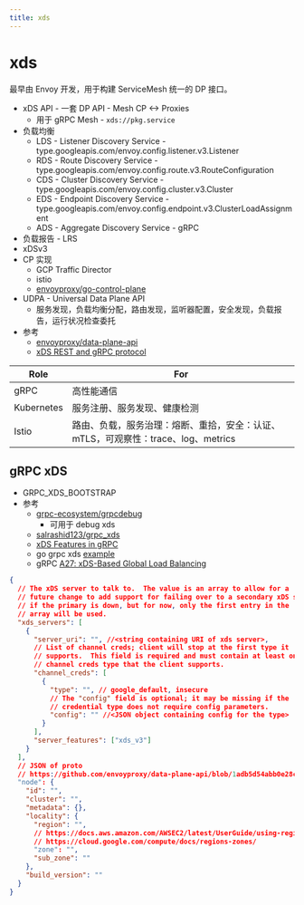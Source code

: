 ```yaml
---
title: xds
---
```


# xds

最早由 Envoy 开发，用于构建 ServiceMesh 统一的 DP 接口。

- xDS API - 一套 DP API - Mesh CP <-> Proxies
  - 用于 gRPC Mesh - `xds://pkg.service`
- 负载均衡
  - LDS - Listener Discovery Service - type.googleapis.com/envoy.config.listener.v3.Listener
  - RDS - Route Discovery Service - type.googleapis.com/envoy.config.route.v3.RouteConfiguration
  - CDS - Cluster Discovery Service - type.googleapis.com/envoy.config.cluster.v3.Cluster
  - EDS - Endpoint Discovery Service - type.googleapis.com/envoy.config.endpoint.v3.ClusterLoadAssignment
  - ADS - Aggregate Discovery Service - gRPC
- 负载报告 - LRS
- xDSv3
- CP 实现
  - GCP Traffic Director
  - istio
  - [envoyproxy/go-control-plane](https://github.com/envoyproxy/go-control-plane)
- UDPA - Universal Data Plane API
  - 服务发现，负载均衡分配，路由发现，监听器配置，安全发现，负载报告，运行状况检查委托
- 参考
  - [envoyproxy/data-plane-api](https://github.com/envoyproxy/data-plane-api)
  - [xDS REST and gRPC protocol](https://www.envoyproxy.io/docs/envoy/latest/api-docs/xds_protocol)

| Role       | For                                                                               |
| ---------- | --------------------------------------------------------------------------------- |
| gRPC       | 高性能通信                                                                        |
| Kubernetes | 服务注册、服务发现、健康检测                                                      |
| Istio      | 路由、负载，服务治理：熔断、重拾，安全：认证、mTLS，可观察性：trace、log、metrics |

## gRPC xDS

- GRPC_XDS_BOOTSTRAP
- 参考
  - [grpc-ecosystem/grpcdebug](https://github.com/grpc-ecosystem/grpcdebug)
    - 可用于 debug xds
  - [salrashid123/grpc_xds](https://github.com/salrashid123/grpc_xds)
  - [xDS Features in gRPC](https://grpc.github.io/grpc/cpp/md_doc_grpc_xds_features.html)
  - go grpc xds [example](https://github.com/grpc/grpc-go/blob/master/examples/features/xds/README.md)
  - gRPC [A27: xDS-Based Global Load Balancing](https://github.com/grpc/proposal/blob/master/A27-xds-global-load-balancing.md)

```json
{
  // The xDS server to talk to.  The value is an array to allow for a
  // future change to add support for failing over to a secondary xDS server
  // if the primary is down, but for now, only the first entry in the
  // array will be used.
  "xds_servers": [
    {
      "server_uri": "", //<string containing URI of xds server>,
      // List of channel creds; client will stop at the first type it
      // supports.  This field is required and must contain at least one
      // channel creds type that the client supports.
      "channel_creds": [
        {
          "type": "", // google_default, insecure
          // The "config" field is optional; it may be missing if the
          // credential type does not require config parameters.
          "config": "" //<JSON object containing config for the type>
        }
      ],
      "server_features": ["xds_v3"]
    }
  ],
  // JSON of proto
  // https://github.com/envoyproxy/data-plane-api/blob/1adb5d54abb0e28ca409254d26fad1cf5535239b/envoy/api/v2/core/base.proto#L85-L118
  "node": {
    "id": "",
    "cluster": "",
    "metadata": {},
    "locality": {
      "region": "",
      // https://docs.aws.amazon.com/AWSEC2/latest/UserGuide/using-regions-availability-zones.html
      // https://cloud.google.com/compute/docs/regions-zones/
      "zone": "",
      "sub_zone": ""
    },
    "build_version": ""
  }
}
```
